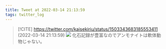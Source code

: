 ```yaml
---
title: Tweet at 2022-03-14 21:13:59
tags: twitter_log
---
```


> [!CITE] https://twitter.com/kaisekiriu/status/1503343683185553411 (2022-03-14 21:13:59)
> ![](https://twitter.com/kaisekiriu/status/1503343683185553411)
> 化石記録が豊富なのでアンモナイトは軟体動物じゃない。
